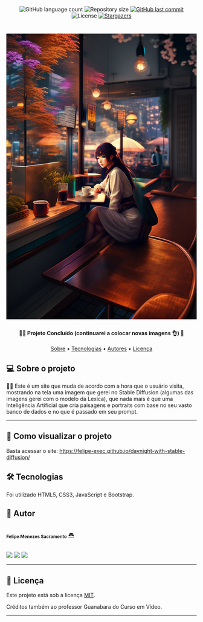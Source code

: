 <p align="center">
  <img alt="GitHub language count" src="https://img.shields.io/github/languages/count/Felipe-exec/Site-que-muda-de-acordo-com-a-hora?color=%2304D361">

  <img alt="Repository size" src="https://img.shields.io/github/repo-size/Felipe-exec/Site-que-muda-de-acordo-com-a-hora">
  
  <a href="https://github.com/Felipe-exec/Site-que-muda-de-acordo-com-a-hora/commits/master">
    <img alt="GitHub last commit" src="https://img.shields.io/github/last-commit/Felipe-exec/Site-que-muda-de-acordo-com-a-hora">
  </a>
    
   <img alt="License" src="https://img.shields.io/badge/license-MIT-brightgreen">
   <a href="https://github.com/tgmarinho/README-ecoleta/stargazers">
    <img alt="Stargazers" src="https://img.shields.io/github/stars/Felipe-exec/Site-que-muda-de-acordo-com-a-hora?style=social">
  </a>  
</p>

<h1 align="center">
    <img alt="Stable" title="Stable Diffusion" src="./assets//Noite/night1 (model Lexica Aperture v2).jpg" />
</h1>

<h4 align="center"> 
	🐱‍👤 Projeto Concluído (continuarei a colocar novas imagens 👌) 📘
</h4>

<p align="center">
 <a href="#-sobre-o-projeto">Sobre</a> •
 <a href="#-tecnologias">Tecnologias</a> • 
 <a href="#-autores">Autores</a> • 
 <a href="#-licença">Licença</a>
</p>

## 💻 Sobre o projeto

🐱‍💻  Este é um site que muda de acordo com a hora que o usuário visita, mostrando na tela uma imagem que gerei no Stable Diffusion (algumas das imagens gerei com o modelo da Lexica), que nada mais é
que uma Inteligência Artificial que cria paisagens e portraits com base no seu vasto banco de dados e no que é passado em seu prompt.

---

## 🚀 Como visualizar o projeto

Basta acessar o site: https://felipe-exec.github.io/daynight-with-stable-diffusion/

## 🛠 Tecnologias

Foi utilizado HTML5, CSS3, JavaScript e Bootstrap.

## 🦸 Autor

<a href="https://github.com/Felipe-exec">
 <img style="border-radius: 50%;" src="https://avatars.githubusercontent.com/u/84421730?v=4" width="100px;" alt=""/>
 <br />
 <sub><b>Felipe Menezes Sacramento</b></sub></a> <a href="https://github.com/Felipe-exec" title="GitHub perfil">🎮</a>
 
 <br />
 <br />

 <a href="https://www.instagram.com/felipao_de_forma/" target="_blank"><img src="https://img.shields.io/badge/-Instagram-%23E4405F?style=for-the-badge&logo=instagram&logoColor=white" target="_blank"></a>
 <a href = "mailto:mzssacramento@gmail.com"><img src="https://img.shields.io/badge/-Gmail-%23333?style=for-the-badge&logo=gmail&logoColor=white" target="_blank"></a>
 <a href="https://www.linkedin.com/in/felipe-sacramento-8a03ba212/" target="_blank"><img src="https://img.shields.io/badge/-LinkedIn-%230077B5?style=for-the-badge&logo=linkedin&logoColor=white" target="_blank"></a>
 
 ---

## 📝 Licença

Este projeto está sob a licença [MIT](./LICENSE).

Créditos também ao professor Guanabara do Curso em Vídeo.

---
